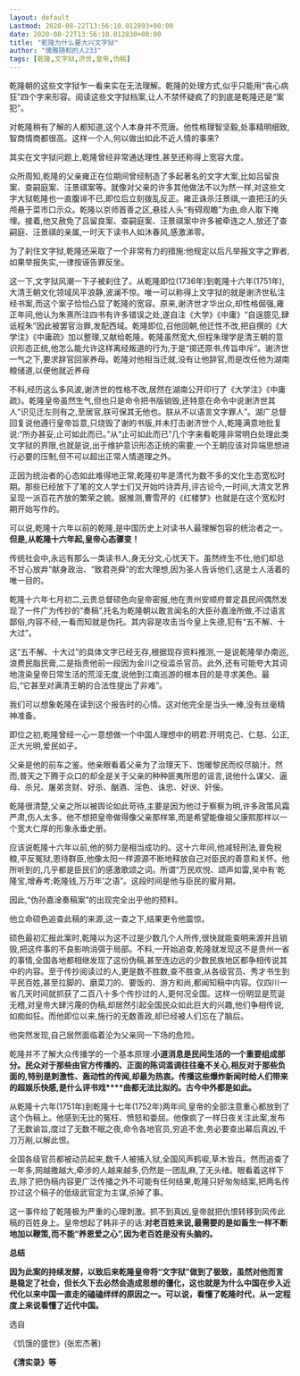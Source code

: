 ```yaml
---
layout: default
Lastmod: 2020-08-22T13:56:10.012893+00:00
date: 2020-08-22T13:56:10.012830+00:00
title: "乾隆为什么要大兴文字狱"
author: "儒雅随和的人233"
tags: [乾隆,文字狱,济世,皇帝,伪稿]
---
```


乾隆朝的这些文字狱乍一看来实在无法理解。乾隆的处理方式,似乎只能用“丧心病狂”四个字来形容。阅读这些文字狱档案,让人不禁怀疑疯了的到底是乾隆还是“案犯”。

对乾隆稍有了解的人都知道,这个人本身并不荒唐。他性格理智坚毅,处事精明细致,智商情商都很高。这样一个人,何以做出如此不近人情的事来?

其实在文字狱问题上,乾隆曾经非常通达理性,甚至还称得上宽容大度。

众所周知,乾隆的父亲雍正在位期间曾经制造了多起著名的文字大案,比如吕留良案、查嗣庭案、汪景祺案等。就像对父亲的许多其他做法不以为然一样,对这些文字大狱乾隆也一直腹诽不已,即位后立刻拨乱反正。雍正诛杀汪景祺,一直把汪的头颅悬于菜市口示众。乾隆以京师首善之区,悬挂人头“有碍观瞻”为由,命人取下掩埋。接着,他又赦免了吕留良案、查嗣庭案、汪景祺案中许多被牵连之人,放还了查嗣庭、汪景祺的亲属,一时天下读书人如沐春风,感激涕零。

为了刹住文字狱,乾隆还采取了一个非常有力的措施:他规定以后凡举报文字之罪者,如果举报失实,一律按诬告罪反坐。

这一下,文字狱风潮一下子被刹住了。从乾隆即位(1736年)到乾隆十六年(1751年),大清王朝文化领域风平浪静,波澜不惊。唯一可以称得上文字狱的就是谢济世私注经书案,而这个案子恰恰凸显了乾隆的宽容。原来,谢济世才华出众,却性格倔强,雍正年间,他认为朱熹所注四书有许多错误之处,遂自注《大学》《中庸》“自逞臆见,肆诋程朱”因此被罢官治罪,发配西域。乾隆即位,召他回朝,他迁性不改,把自撰的《大学注》《中庸疏》加以整理,又献给乾隆。乾隆虽然宽大,但程朱理学是清王朝的意识形态正统,他怎么能允许这样离经叛道的行为,于是“掷还原书,传旨申斥”。谢济世一气之下,要求辞官回家养母。乾隆对他相当迁就,没有让他辞官,而是改任他为湖南粮储道,以便他就近养母

不料,经历这么多风波,谢济世的性格不改,居然在湖南公开印行了《大学注》《中庸疏》。乾隆皇帝虽然生气,但也只是命令把书版销毁,还特意在命令中说谢济世其人“识见迁左则有之,至居官,朕可保其无他也。朕从不以语言文字罪人”。湖广总督回复说他遵行皇帝旨意,只烧毁了谢的书版,并未打击谢济世个人,乾隆满意地批复说:“所办甚妥,止可如此而已。”从“止可如此而已”几个字来看乾隆非常明白处理此类文字狱的界限,也就是说,出于维护意识形态正统的需要,一个王朝应该对异端思想进行必要的压制,但不可以超出正常人情道理之外。

正因为统治者的心态如此难得地正常,乾隆初年是清代为数不多的文化生态宽松时期。那些已经放下了笔的文人学士们又开始吟诗弄月,评古论今,一时间,大清文艺界呈现一派百花齐放的繁荣之貌。据推测,曹雪芹的《红楼梦》也就是在这个宽松时期开始写作的。

可以说,乾隆十六年以前的乾隆,是中国历史上对读书人最理解包容的统治者之一。**但是,从乾隆十六年起,皇帝心态骤变！**

传统社会中,永远有那么一类读书人,身无分文,心忧天下。虽然终生不仕,他们却总不甘心放弃“献身政治、“致君尧舜”的宏大理想,因为圣人告诉他们,这是士人活着的唯一目的。

乾隆十六年七月初二,云贵总督硕色向皇帝密报,他在贵州安顺府普定县民间偶然发现了一件广为传抄的“奏稿”,托名为乾隆朝以敢言闻名的大臣孙嘉淦所做,不过语言鄙俗,内容不经,一看而知就是伪托。其内容是攻击当今皇上失德,犯有“五不解、十大过”。

这“五不解、十大过”的具体文字已经无存,根据现存资料推测,一是说乾隆举办南巡,浪费民脂民膏,二是指责他前一段因为金川之役滥杀官员。此外,还有可能夸大其词地渲染皇帝日常生活的荒淫无度,说他到江南巡游的根本目的是寻求美色。最后,“它甚至对满清王朝的合法性提出了非难”。

我们可以想象乾隆在读到这个报告时的心情。这对他完全是当头一棒,没有丝毫精神准备。

即位之初,乾隆曾经一心一意想做一个中国人理想中的明君:开明克己、仁慈、公正,正大光明,爱民如子。

父亲是他的前车之鉴。他亲眼看着父亲为了治理天下、饱暖黎民而绞尽脑汁。然而,普天之下腾于众口的却全是关于父亲的种种匪夷所思的谣言,说他什么谋父、逼母、杀兄、屠弟贪财、好杀、酗酒、淫色、诛忠、好谀、奸佞。

乾隆很清楚,父亲之所以被舆论如此苛待,主要是因为他过于察察为明,许多政策风霜严肃,伤人太多。他不想把皇帝做得像父亲那样笨,而是希望能像祖父康熙那样以一个宽大仁厚的形象永垂史册。

应该说乾隆十六年以前,他的努力是相当成功的。这十六年间,他减轻刑法,普免税粮,平反冤狱,恩待群臣,他像太阳一样源源不断地释放自己对臣民的善意和关怀。他所听到的,几乎都是臣民们的感激歌颂之词。所谓“万民欢悦、颂声如雷,吴中有‘乾隆宝,增寿考;乾隆钱,万万年’之语”。这段时间是他与臣民的蜜月期。

因此,“伪孙嘉淦奏稿案”的出现完全出乎他的预料。

他立命硕色追查此稿的来源,这一查之下,结果更令他震惊。

硕色最初汇报此案时,乾隆以为这不过是少数几个人所传,很快就能查明来源并且销毁,把这件事的不良影响消弭于局部。不料,一开始追查,乾隆就发现这不是贵州一省的事情,全国各地都相继发现了这份伪稿,甚至连边远的少数民族地区都争相传说其中的内容。至于传抄阅读过的人,更是数不胜数,查不胜查,从各级官员、秀才书生到平民百姓,甚至拉脚的、磨菜刀的、要饭的、游方和尚,都闻知稿中内容。仅四川一省几天时间就抓获了二百八十多个传抄过的人,更何况全国。这样一份明显是荒诞无稽,对皇帝大肆污蔑的伪稿,却居然引起全国民众如此巨大的兴趣,他们争相传说,如痴如狂。而他即位以来,施行的无数善政,却已经被人们忘在了脑后。

他突然发现,自己居然面临着沦为父亲同一下场的危险。

乾隆并不了解大众传播学的一个基本原理:**小道消息是民间生活的一个重要组成部分。民众对于那些由官方传播的、正面的陈词滥调往往毫不关心,相反对于那些负面的,特别是刺激性、轰动性的传闻,却最为热衷。传播这些爆炸新闻时给人们带来的超娱乐快感,是什么评书戏****曲都无法比拟的。古今中外都是如此。**

从乾隆十六年(1751年)到乾隆十七年(1752年)两年间,皇帝的全部注意重心都放到了这个伪稿上。他感到无比的冤枉、愤怒和委屈。他像疯了一样日夜关注此案,发布了无数谕旨,度过了无数不眠之夜,命令各地官员,穷追不舍,务必要查出幕后真凶,千刀万剐,以解此恨。

全国各级官员都被动员起来,数千人被捕入狱,全国风声鹤唳,草木皆兵。然而追查了一年多,网越撒越大,牵涉的人越来越多,仍然是一团乱麻,了无头绪。眼看着这样下去,除了把伪稿内容更广泛传播之外不可能有任何结果,乾隆只好匆匆结案,把两名传抄过这个稿子的低级武官定为主谋,杀掉了事。

这一事件给了乾隆极为严重的心理刺激。抓不到真凶,皇帝就把仇恨转移到风传此稿的百姓身上。皇帝想起了韩非子的话:**对老百姓来说,最需要的是如畜生一样不断地加以鞭策,而不能“养恩爱之心”,因为老百姓是没有头脑的。**

**总结**

**因为此案的持续发酵，以致后来乾隆皇帝将“文字狱”做到了极致，虽然对他而言是稳定了社会，但长久下去必然会造成思想的僵化，这也就是为什么中国在步入近代化以来中国一直走的磕磕绊绊的原因之一。可以说，看懂了乾隆时代，从一定程度上来说看懂了近代中国。**

选自

《饥饿的盛世》(张宏杰著)

**《**清实录**》等**

